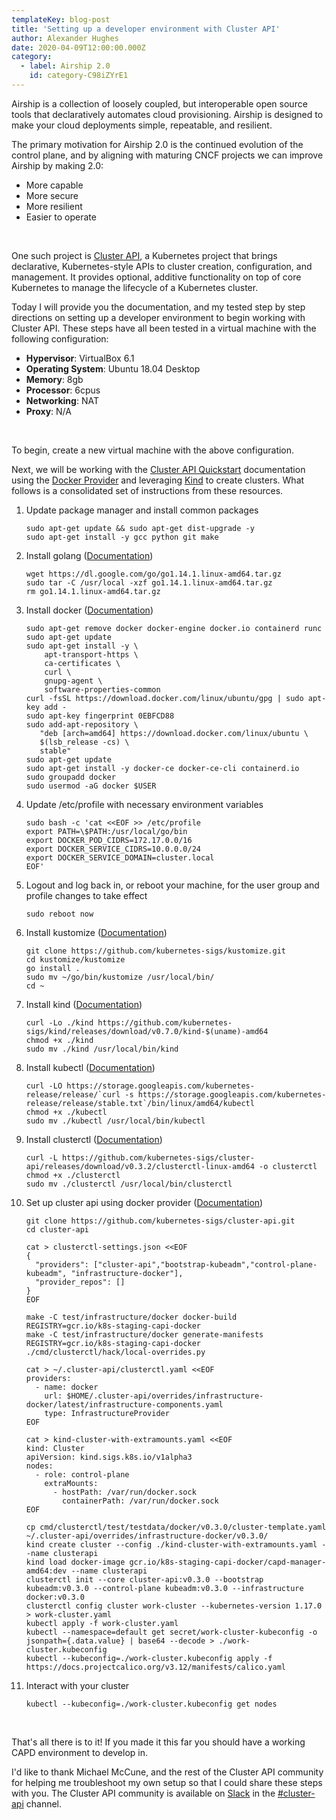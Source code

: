 ```yaml
---
templateKey: blog-post
title: 'Setting up a developer environment with Cluster API'
author: Alexander Hughes
date: 2020-04-09T12:00:00.000Z
category: 
  - label: Airship 2.0
    id: category-C98iZYrE1
---
```


Airship is a collection of loosely coupled, but interoperable open source tools that declaratively automates cloud
provisioning. Airship is designed to make your cloud deployments simple, repeatable, and resilient.

The primary motivation for Airship 2.0 is the continued evolution of the control plane, and by aligning with maturing
CNCF projects we can improve Airship by making 2.0:
- More capable
- More secure
- More resilient
- Easier to operate

<br>

One such project is [Cluster API](https://cluster-api.sigs.k8s.io/), a Kubernetes project that brings declarative,
Kubernetes-style APIs to cluster creation, configuration, and management. It provides optional, additive functionality
on top of core Kubernetes to manage the lifecycle of a Kubernetes cluster.

Today I will provide you the documentation, and my tested step by step directions on setting up a developer environment
to begin working with Cluster API. These steps have all been tested in a virtual machine with the following
configuration:
- **Hypervisor**: VirtualBox 6.1
- **Operating System**: Ubuntu 18.04 Desktop
- **Memory**: 8gb
- **Processor**: 6cpus
- **Networking**: NAT
- **Proxy**: N/A

<br>

To begin, create a new virtual machine with the above configuration.

Next, we will be working with the [Cluster API Quickstart](https://cluster-api.sigs.k8s.io/user/quick-start.html)
documentation using the [Docker Provider](
https://cluster-api.sigs.k8s.io/clusterctl/developers.html#additional-steps-in-order-to-use-the-docker-provider) and
leveraging [Kind](https://kind.sigs.k8s.io/) to create clusters. What follows is a consolidated set of instructions from
these resources.

1. Update package manager and install common packages

    ```
    sudo apt-get update && sudo apt-get dist-upgrade -y
    sudo apt-get install -y gcc python git make
    ```

2. Install golang ([Documentation](https://golang.org/doc/install))

    ```
    wget https://dl.google.com/go/go1.14.1.linux-amd64.tar.gz
    sudo tar -C /usr/local -xzf go1.14.1.linux-amd64.tar.gz
    rm go1.14.1.linux-amd64.tar.gz
    ```

3. Install docker ([Documentation](https://docs.docker.com/install/linux/docker-ce/ubuntu/))

    ```
    sudo apt-get remove docker docker-engine docker.io containerd runc
    sudo apt-get update
    sudo apt-get install -y \
        apt-transport-https \
        ca-certificates \
        curl \
        gnupg-agent \
        software-properties-common
    curl -fsSL https://download.docker.com/linux/ubuntu/gpg | sudo apt-key add -
    sudo apt-key fingerprint 0EBFCD88
    sudo add-apt-repository \
       "deb [arch=amd64] https://download.docker.com/linux/ubuntu \
       $(lsb_release -cs) \
       stable"
    sudo apt-get update
    sudo apt-get install -y docker-ce docker-ce-cli containerd.io
    sudo groupadd docker
    sudo usermod -aG docker $USER
    ```

4. Update /etc/profile with necessary environment variables

    ```
    sudo bash -c 'cat <<EOF >> /etc/profile
    export PATH=\$PATH:/usr/local/go/bin
    export DOCKER_POD_CIDRS=172.17.0.0/16
    export DOCKER_SERVICE_CIDRS=10.0.0.0/24
    export DOCKER_SERVICE_DOMAIN=cluster.local
    EOF'
    ```

5. Logout and log back in, or reboot your machine, for the user group and profile changes to take effect

    ```
    sudo reboot now
    ```

6. Install kustomize ([Documentation](https://github.com/kubernetes-sigs/kustomize/blob/master/docs/INSTALL.md))

    ```
    git clone https://github.com/kubernetes-sigs/kustomize.git
    cd kustomize/kustomize
    go install .
    sudo mv ~/go/bin/kustomize /usr/local/bin/
    cd ~
    ```

7. Install kind ([Documentation](https://github.com/kubernetes-sigs/kind/blob/master/README.md#installation-and-usage))

    ```
    curl -Lo ./kind https://github.com/kubernetes-sigs/kind/releases/download/v0.7.0/kind-$(uname)-amd64
    chmod +x ./kind
    sudo mv ./kind /usr/local/bin/kind
    ```

8. Install kubectl ([Documentation](https://kubernetes.io/docs/tasks/tools/install-kubectl/#install-kubectl-on-linux))

    ```
    curl -LO https://storage.googleapis.com/kubernetes-release/release/`curl -s https://storage.googleapis.com/kubernetes-release/release/stable.txt`/bin/linux/amd64/kubectl
    chmod +x ./kubectl
    sudo mv ./kubectl /usr/local/bin/kubectl
    ```

9. Install clusterctl ([Documentation](https://kubernetes.io/docs/tasks/tools/install-kubectl/#install-kubectl-on-linux))

    ```
    curl -L https://github.com/kubernetes-sigs/cluster-api/releases/download/v0.3.2/clusterctl-linux-amd64 -o clusterctl
    chmod +x ./clusterctl
    sudo mv ./clusterctl /usr/local/bin/clusterctl
    ```

10. Set up cluster api using docker provider ([Documentation](https://cluster-api.sigs.k8s.io/user/quick-start.html))

    ```
    git clone https://github.com/kubernetes-sigs/cluster-api.git
    cd cluster-api

    cat > clusterctl-settings.json <<EOF
    {
      "providers": ["cluster-api","bootstrap-kubeadm","control-plane-kubeadm", "infrastructure-docker"],
      "provider_repos": []
    }
    EOF

    make -C test/infrastructure/docker docker-build REGISTRY=gcr.io/k8s-staging-capi-docker
    make -C test/infrastructure/docker generate-manifests REGISTRY=gcr.io/k8s-staging-capi-docker
    ./cmd/clusterctl/hack/local-overrides.py

    cat > ~/.cluster-api/clusterctl.yaml <<EOF
    providers:
      - name: docker
        url: $HOME/.cluster-api/overrides/infrastructure-docker/latest/infrastructure-components.yaml
        type: InfrastructureProvider
    EOF

    cat > kind-cluster-with-extramounts.yaml <<EOF
    kind: Cluster
    apiVersion: kind.sigs.k8s.io/v1alpha3
    nodes:
      - role: control-plane
        extraMounts:
          - hostPath: /var/run/docker.sock
            containerPath: /var/run/docker.sock
    EOF

    cp cmd/clusterctl/test/testdata/docker/v0.3.0/cluster-template.yaml ~/.cluster-api/overrides/infrastructure-docker/v0.3.0/
    kind create cluster --config ./kind-cluster-with-extramounts.yaml --name clusterapi
    kind load docker-image gcr.io/k8s-staging-capi-docker/capd-manager-amd64:dev --name clusterapi
    clusterctl init --core cluster-api:v0.3.0 --bootstrap kubeadm:v0.3.0 --control-plane kubeadm:v0.3.0 --infrastructure docker:v0.3.0
    clusterctl config cluster work-cluster --kubernetes-version 1.17.0 > work-cluster.yaml
    kubectl apply -f work-cluster.yaml
    kubectl --namespace=default get secret/work-cluster-kubeconfig -o jsonpath={.data.value} | base64 --decode > ./work-cluster.kubeconfig
    kubectl --kubeconfig=./work-cluster.kubeconfig apply -f https://docs.projectcalico.org/v3.12/manifests/calico.yaml
    ```

11. Interact with your cluster

    ```
    kubectl --kubeconfig=./work-cluster.kubeconfig get nodes
    ```

<br>

That's all there is to it! If you made it this far you should have a working CAPD environment to develop in.

I'd like to thank Michael McCune, and the rest of the Cluster API community for helping me troubleshoot my own setup so
that I could share these steps with you. The Cluster API community is available on [Slack](http://slack.k8s.io/) in the
[#cluster-api](https://kubernetes.slack.com/archives/C8TSNPY4T) channel.
